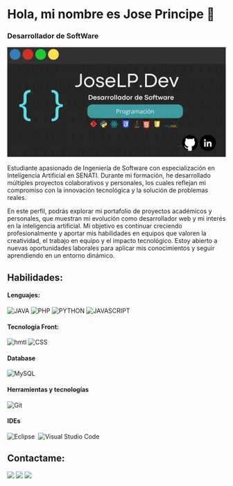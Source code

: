 # Hola, mi nombre es Jose Principe 👋
### Desarrollador de SoftWare

![./JoseLPrincipeDEV_github_JoseBanner.png](https://github.com/JoseLPrincipeDEV/JoseLPrincipeDEV/blob/main/JoseBanner.png)

Estudiante apasionado de Ingeniería de Software con especialización en Inteligencia Artificial en SENATI. Durante mi formación, he desarrollado múltiples proyectos colaborativos y personales, los cuales reflejan mi compromiso con la innovación tecnológica y la solución de problemas reales.

En este perfil, podrás explorar mi portafolio de proyectos académicos y personales, que muestran mi evolución como desarrollador web y mi interés en la inteligencia artificial.
Mi objetivo es continuar creciendo profesionalmente y aportar mis habilidades en equipos que valoren la creatividad, el trabajo en equipo y el impacto tecnológico. Estoy abierto a nuevas oportunidades laborales para aplicar mis conocimientos y seguir aprendiendo en un entorno dinámico.

## Habilidades:

#### Lenguajes:

![JAVA](https://img.shields.io/badge/JAVA-orange?style=flat-square)
![PHP](https://img.shields.io/badge/PHP-blue?style=flat-square)
![PYTHON](https://img.shields.io/badge/PYTHON-skyblue?style=flat-square)
![JAVASCRIPT](https://img.shields.io/badge/JAVASCRIPT-yellow?style=flat-square)

#### Tecnología Front:
![hmtl](https://img.shields.io/badge/HTML-orange)
![CSS](https://img.shields.io/badge/CSS-blue)

#### Database

![MySQL](https://img.shields.io/badge/MySQL-00000F?style=for-the-badge&logo=mysql&logoColor=white)&nbsp;

#### Herramientas y tecnologías

![Git](https://img.shields.io/badge/GIT-E44C30?style=for-the-badge&logo=git&logoColor=white)&nbsp;
<!-- ![AWS](https://img.shields.io/badge/Amazon_AWS-232F3E?style=flat&logo=amazon-aws&logoColor=white)&nbsp;
![Google Cloud](https://img.shields.io/badge/Google_Cloud-4285F4?style=flat&logo=google-cloud&logoColor=white)&nbsp; -->

#### IDEs

![Eclipse](https://img.shields.io/badge/Eclipse-FE7A16.svg?style=for-the-badge&logo=Eclipse&logoColor=white)&nbsp;
![Visual Studio Code](https://img.shields.io/badge/Visual%20Studio%20Code-0078d7.svg?style=for-the-badge&logo=visual-studio-code&logoColor=white)&nbsp;


## Contactame:

<p align = "center">

[<img src ="https://img.shields.io/badge/website-%23.svg?&style=for-the-badge&logo=www&logoColor=white%22&color=black">]()
[<img src="https://img.shields.io/badge/linkedin-%2312100E.svg?&style=for-the-badge&logo=linkedin&logoColor=white&color=black" />](https://www.linkedin.com/in/jose-luis-principe-lino-53706a268/)
[<img src="https://img.shields.io/badge/instagram-%2312100E.svg?&style=for-the-badge&logo=instagram&logoColor=white&color=black" />](https://www.instagram.com/jose_principe.l/)
</p>
